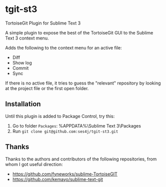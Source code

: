 tgit-st3
========

TortoiseGit Plugin for Sublime Text 3

A simple plugin to expose the best of the TortoiseGit GUI to the 
Sublime Text 3 context menu.

Adds the following to the context menu for an active file:

* Diff
* Show log
* Commit
* Sync

If there is no active file, it tries to guess the "relevant" repository
by looking at the project file or the first open folder.

## Installation

Until this plugin is added to Package Control, try this:

1. Go to folder `Packages`: %APPDATA%\Sublime Text 3\Packages
2. Run `git clone git@github.com:ses4j/tgit-st3.git`

## Thanks

Thanks to the authors and contributors of the following repositories, 
from whom I got useful direction:

* https://github.com/fyneworks/sublime-TortoiseGIT
* https://github.com/kemayo/sublime-text-git

